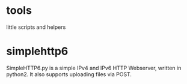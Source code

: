 # tools
little scripts and helpers

# simplehttp6
SimpleHTTP6.py is a simple IPv4 and IPv6 HTTP Webserver, written in python2.
It also supports uploading files via POST.
